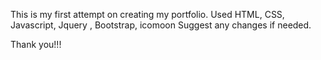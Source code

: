 This is my first attempt on creating my portfolio. Used HTML, CSS, Javascript, Jquery , Bootstrap, icomoon
Suggest any changes if needed.

Thank you!!!

